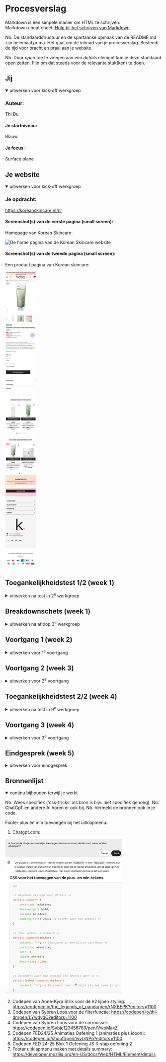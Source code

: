 # Procesverslag
Markdown is een simpele manier om HTML te schrijven.  
Markdown cheat cheet: [Hulp bij het schrijven van Markdown](https://github.com/adam-p/markdown-here/wiki/Markdown-Cheatsheet).

Nb. De standaardstructuur en de spartaanse opmaak van de README.md zijn helemaal prima. Het gaat om de inhoud van je procesverslag. Besteedt de tijd voor pracht en praal aan je website.

Nb. Door *open* toe te voegen aan een *details* element kun je deze standaard open zetten. Fijn om dat steeds voor de relevante stuk(ken) te doen.





## Jij

<details open>
  <summary>uitwerken voor kick-off werkgroep</summary>

  ### Auteur:
  Thi Du

  #### Je startniveau:
  Blauw

  #### Je focus:
  Surface plane
 
</details>





## Je website

<details open>
  <summary>uitwerken voor kick-off werkgroep</summary>

  ### Je opdracht:
  https://koreanskincare.nl/nl

  #### Screenshot(s) van de eerste pagina (small screen): 
  Homepage van Korean Skincare:  

  <img src="readme-images/home-koreanskincare.png" width="100px" alt="De home pagina van de Korean Skincare website">

  #### Screenshot(s) van de tweede pagina (small screen):
  Een product pagina van Korean skincare:

  <img src="readme-images/product-koreanskincare.png" width="100px" alt="De product pagina van de Anua foaming cleanser">
 
</details>



## Toegankelijkheidstest 1/2 (week 1)

<details>
  <summary>uitwerken na test in 2<sup>e</sup> werkgroep</summary>

  ### Bevindingen
  Lijst met je bevindingen die in de test naar voren kwamen:
  - Er wordt netjes aangegeven waar je je bevindt, zoals in de navigatiebalk of in de footer.
  - Ze hebben veel list items gemaakt in de website en voor de titels veel level 3 headings
  - Linkjes bij images, buttons en tekst.
  -  Wanneer je in een toolbar bent waar de producten worden weergegeven leest hij een hele tekst voor wat nogal verwarrend is.

</details>



## Breakdownschets (week 1)

<details>
  <summary>uitwerken na afloop 3<sup>e</sup> werkgroep</summary>

  ### de hele pagina: 

  <img src="readme-images/Korean-Skincare-Home-page1-Breakdownschets.jpg" width="375px" alt="breakdown van de hele pagina">

  ### dynamisch deel (bijv menu): 

  <img src="readme-images/Korean-Skincare-Product-page2-Breakdownschets.jpg" width="375px" alt="breakdown van een dynamisch deel">

</details>




## Voortgang 1 (week 2)

<details>
  <summary>uitwerken voor 1<sup>e</sup> voortgang</summary>

  ### Stand van zaken
  Hier dit ging goed & dit was lastig (neem ook screenshots op van delen van je website en code)

  In deze week ging ik vooral de website bekijken die ik ga namaken en verbeteren (koreanskincare.nl).
  Ik zal gebruik maken van de site extract.pics om de meeste images uit de website te kunnen downloaden, die heb ik vorig jaar ook gebruikt. 

  Homepagina:

Aan het begin van de pagina zie je een carroussel met verschillende posters, ik zie dat er tekst op elke poster en dat is niet gemaakt met html css, ik zal de tekst van de posters eruit moeten editen en zelf met html css verschillende stijlen qua lettertype zoeken en toepassen. 

 <img src="readme-images/Voorbeeld-carroussel-home.png" width="200px" alt="Nav van Korean Skincare site ">

Dit lijkt mij nogal een lastig stukje om te maken omdat het een carroussel is met images en tekst, buttons maar het heeft ook een filter functie en dot buttons onderaan om te navigeren. Wanneer je over een afbeelding hovert verandert hij van plaatje en het heeft een soort inzoom animatie. Ik zal in de komende voortgangsgesprekken hier vragen over stellen en research over doen.

  <img src="readme-images/Voorbeeld-producten-carroussel.png" width="200px" alt="Nav van Korean Skincare site ">

De 5 plaatjes kan ik toepassen met grid, ik heb hierover ook in de lessen geoefendmet grid en zal dit toepassen op mijn site.

 <img src="readme-images/Voorbeeld-grid-images.png" width="200px" alt="Nav van Korean Skincare site ">


  Mijn vragen:
  - Zou ik alles moeten maken van de gekozen pagina's?
  - Hoe zou ik de h2 titels met een streep moeten maken?
  - Hoe zorg je ervoor dat wanneer je over een product plaatje hovered dat die verandert naar een ander product plaatje?

  ### Agenda voor meeting
Diya:
- Hoe maak je de rating?
- Verschillende tabs openen op dezelfde pagina, filter?

Thi:
 - Zou ik alles moeten maken van de gekozen pagina's?
  - Hoe zou ik de h2 titels met een streep moeten maken?
  - Hoe zorg je ervoor dat wanneer je over een product plaatje hovered dat die verandert naar een ander product plaatje?

Giulietta:
- Hoe laat je bubbels komen uit de cursor?
- Kun je nu nog veranderen van focus? van responsive naar surface plane?

Keysha:
- Hoe maak je verschillende tabs die je kunt openen op dezelfde pagina?
- Hoe voeg je een tabel samen in carroussel?

  ### Verslag van meeting
  Hier na afloop snel de uitkomsten van de meeting vastleggen:

  -  Maak verschillende dingen van de pagina, herhalende dingen kan je weglaten.- Met h2::before{}. h2::after{} kun je de strepen maken voor de kopjes/titels.
  - Hover image, transition, opacity- en animatie toevoegen.
  - Zoeken naar bubbels animaties op internet om toe te voegen aan de cursor.
  - Je kunt nog van focus veranderen, wel graag doorgeven.
  - Hover werkt niet op telefoon, alleen met cursor.
  - Grid maken voor je lijst of in je lijst
  - Voor de carroussel kun je de site: gebruiken. (Student assistente keurt het goed)

  We hebben het nagevraagd aan Sanne of we die carroussel konden gebruiken, maar die gebruikt wel een andere javascript library. Dit werd niet goedgekeurd door Sanne dus konden we die carroussel toch niet gebruiken.

</details>



## Voortgang 2 (week 3)

<details>
  <summary>uitwerken voor 2<sup>e</sup> voortgang</summary>

  ### Stand van zaken

 Als eerst wilde ik beginnen aan de navigatie:

<img src="readme-images/Nav-voorbeeld.png" width="200px" alt="Nav van Korean Skincare site ">

Ik verzamelde eerst alle iconen. Daarna ging ik de iconen op de goede grootte maken in css. Toen ging ik met flexbox werken om het naast elkaar te krijgen en te laten centreren. De Logo heb ik als h1 gemaakt. Ik had wel wat moeite met in de juiste volgorde zetten. Doordat ik de logo als h1 heb gemaakt, begint hij als eerst op de pagina maar hij moet in het midden staan van de nav iconen, dus dit was even uitvogelen.

In de les heb ik ook geleerd dat je het met order de volgorde kunt veranderen, dit heb ik toegepast op de iconen en uiteindelijk is het gelukt.

<img src="readme-images/Nav-oplossing.png" width="200px" alt="Nav oplossing css ">

<img src="readme-images/Nav-eigen-site.png" width="400px" alt="Nav op eigen site ">

Daarna ging ik verder met het hamburger menu. Wanneer je op de hamburger menu klikt schuift er een scherm uit met allemaal content waar je naartoe kunt navigeren. Ook zijn er soort filter buttons bovenaan. 

<img src="readme-images/Hamburger-menu-content-voorbeeld.png" width="200px" alt="Voorbeeld van hamburger menu ">

Het hamburger menu heb ik al eerder gemaakt in FED 24-25 Blok 1 Oefening JS 3-stap oefening 2 in de les. Dit heb ik ook meegenomen voor mijn site. Die oefening ging ook wel goed, dus kon ik makkelijk toepassen in mijn site. 

Ik had een probleem dat de andere elementen in. mijn main overlappen met de schuifscherm van de hamburger menu. Dit heb ik in de les nagevraagd aan mijn medestudent Diya, zij heeft geleerd van de studentenassistent dat je het kan fixen door de z-index hoog te zetten bijv hier op 1000. Het probleem is toen opgelost.

<img src="readme-images/Hamburger-menu-content.png" width="200px" alt="Hamburger menu op mijn site">
<img>

Ik heb meer style sheets gemaakt om het zo geordend te houden en makkelijk dingen kan teruginden en aanpassen: 


<img src="readme-images/Meerdere-style.png" width="200px" alt="Meerdere stylesheets">
<img>

Daarnaast vond ik het handig om meerdere mapjes te maken voor images:, zodat ik makkelijker kan vinden waar de images staan om die te benoemen in mijn html code.

<img src="readme-images/Meer-images-folders.png" width="200px" alt="Meerdere image folders">
<img>




  ### Agenda voor meeting
Diya:
- Hoe maak je de carroussel?
- Ik heb wat problemen met nth-of-child, hoe fix ik dit?

Thi:
- Hoe zet ik de navigatie buttons op de juiste plek?
- Hoe zet ik het kruisje helemaal naar rechts?
- Mijn img nav icons die willen niet goed op size hoe fix ik dit?

Giulietta:
- Hoe krijg ik de video goed in de achtergrond?
- Ik heb veen classes en id's, mag dat?
- Hoe maak je de nav sticky?

Keysha:
- Hoe verander je de kleur van een svg?
- Hoe krijg ik de tweede nav balk?
- Waarom is er aan de boven kant van mijn site een kleine pijl te zien?


  ### Verslag van meeting
  hier na afloop snel de uitkomsten van de meeting vastleggen

- Kijk goed wat een link of button moet zijn op de site
- Maak 2 navs, 1 voor hamburger menu en 1 voor de zoekbutton, login, winkelmand etc.
- Gebruik justify-self: end; om de cross te verplaatsen op het einde (staat bij grid oefening 2)
- Svg met filter:invert(1); om wit of zwart te krijgen voor een icoon
- nth-of-type ipv nth of child hij telt dan beter op volgorde.
- Probeer in inspect site met pijltool te kijken of er padding of margin zit om die onnodige witruimtes te verwijderen.
- Haal de classes en ID's eruit, gebruik echt pseudoclasses.

</details>



## Toegankelijkheidstest 2/2 (week 4)

<details>
  <summary>uitwerken na test in 9<sup>e</sup> werkgroep</summary>

  ### Bevindingen
  Lijst met je bevindingen die in de test naar voren kwamen (geef ook aan wat er verbeterd is):

</details>



## Voortgang 3 (week 4)

<details>
  <summary>uitwerken voor 3<sup>e</sup> voortgang</summary>

  ### Stand van zaken
  Hier dit ging goed & dit was lastig (neem ook screenshots op van delen van je website en code)

  Dit is het voorbeeld van de officiële site van de footer: 

  <img src="readme-images/Uitklapbare-footer-menu-voorbeeld.png" width="300px" alt="Voorbeeld footer uitklap menu">
<img>

Voor de footer heb ik gebruik gemaakt van summary en details Op deze pagina heb ik gelezen hoe je het kan doen. https://developer.mozilla.org/en-US/docs/Web/HTML/Element/details De footer menu moet namelijk worden uitgeklapt. 

Toen ben ik verder gegaan met de styling, want er moet een zwarte lijn onder elke kop en ook een plus/min icoon aan de rechterkant. Ik heb hiervoor hulp gevraagd aan chat gpt.

<img src="readme-images/ChatGPT-uitklapmenu-vraag.png" width="400px" alt="ChatGPT input">
<img>
<img src="readme-images/ChatGPT-uitklapmenu-uitleg.png" width="400px" alt="ChatGPT output uitleg">
<img>
<img src="readme-images/ChatGPT-uitklapmenu-antw.png" width="300px" alt="ChatGPT output code">
<img>

Ik ging daarna verder met de contact details onderaan voor whatsapp en email. Ik heb dat in dezelfde section gemaakt en het list items van gemaakt, zo kan ik het ook met flexbox stylen.

Ik zat daarna wel met het probleem dat de link (a) allemaal een underline krijgen:

<img src="readme-images/footer-uitklapmenu-probleem.png" width="300px" alt="Uitklap menu probleem met underline">
<img>

Dit komt doordat ik het in de code de ul niet specifiek heb genoemd voor alleen de contact detail maar het alle linkjes styled. Ik heb daarom de ul van de footermenu ook gespecificeerd in css. 

<img src="readme-images/details-summary-section-specificeren.png" width="300px" alt="Details  neerzetten in css">
<img>

Ik heb ook een animatie toegevoegd voor de plusjes en minnetjes, ze draaien 360 graden als je eroverheen hovert, dit is een soort trigger voor de gebruikers om het menu uit te klappen. 
Ik heb hiervoor gebruik gemaakt van de oefening die we in de les hadden gedaan: Codepen FED24/25 Animaties Oefening 1.


Nu is de footermenu klaar en ziet het er zo uit:

<img src="readme-images/Footer-menu-gefixed.png" width="300px" alt="De footer problemen gefixt">
<img>

Ik heb een probleem met 2 images van de productmerken. De 2 plaatjes die zien er ingedeukt uit terwijl de andere wel goed op grootte te zien zijn.

<img src="readme-images/Images-brands-probleem.png" width="300px" alt="Probleem met 2 images">
<img>

Dit heb ik opgelost door in de code height: auto te zetten, dit zorgt ervoor dat de hoogte van alle afbeeldingen juist zijn ingesteld.

<img src="readme-images/Brands-oplossing.png" width="300px" alt="Oplossing in de code voor de 2 images">
<img>

Nu is het opgelost en hebben die afbeeldingen ook de juiste grootte gekregen:

<img src="readme-images/Brands-gefixt.png" width="300px" alt="Resultaat van de 2 images">
<img>


  ### Agenda voor meeting
  samen met je groepje opstellen

  Diya: 
  -  Hoe moet ik de tweede menu toevoegen
  - Hoe moet ik de buttons stijlen
  - Hoe haal ik de achtergrond eruit 

Thi:
- Tekst bij mijn plaatjes mag dat? of alles zelf maken?
- Hoe maak ik de filter tabs in mijn hamburgernav en op mijn pagina's
- De images in mijn collage bewegen mee wanneer je responsive 
- Surface plane, mijn website heeft al veel animaties tellen die mee voor surface plane als ik die namaak of moet ik weer nieuwe toevoegen?

Giulietta:
- Hoe maak ik de producten netjes met prijs button en tekst?
- Hoe laat ik die tekst springen naar beneden?


  ### Verslag van meeting
  hier na afloop snel de uitkomsten van de meeting vastleggen

  - Je mag geen tekst op de plaatjes, je moet ze zelf maken per plaatje. Handig als je goed bent in Photoshop om alle tekst weg te halen.
  - Sybren zal codepen sturen voor de filterfunctie.
  - De animaties die je namaakt van de originele site tellen mee voor de surface plane, zelf kun je altijd wat meer toevoegen om alle 5 dingen van de surfaceplane af te strepen.
  - Gebruik display flex en flex wrap
  - Afbeelding grijze filter over heen-> ::before (even video zoeken)
  - order -1 gebruiken 
</details>





## Eindgesprek (week 5)

<details>
  <summary>uitwerken voor eindgesprek</summary>

  ### Je uitkomst - karakteristiek screenshots:

  <img src="readme-images/dummy-plaatje.jpg" width="375px" alt="uitomst opdracht 1">


  ### Dit ging goed/Heb ik geleerd: 


  Ik heb veel geleerd tijdens de lessen, ik vond dat de lessen heel erg helpen met het maken van mijn website en er duidelijk word uitgelegd. Ik heb veel oefeningen ook toegepast op mijn site.
  - Ik heb geleerd om het hamburger menu te maken en ook met javascript.
  - Met grid werken voor de poster indeling van de tekst (Dit heb ik met Sanne gemaakt tijdens de laatste les)
  - Met z index scroll de sliders horizontaal te laten scrollen 
  - Details summary gebruiken om een uitklapmenu te maken.
  - Met @keyframe animaties maken op een makkelijke manier

  Ik ben heel tevreden met de footer, ik vind dat het er netjes uitziet en veel lijkt op de originele pagina. Ook vond ik het leuk om te maken vooral de animatie vind ik een leuke toevoeging. 


  ### Dit was lastig/Is niet gelukt:

  Het is mij niet gelukt om alles af te maken voor de deadline. Wel heb ik geprobeerd om zo ver mogelijk te komen. Ik heb mij vooral gefocust op de eerste pagina, want veel dingen komen in de 2e pagina in terug. 

  - De carroussel is ook nog niet gelukt om werkend te krijgen. Ik had met Sanne in de les de navigatie bolletjes op de juiste manier proberen te maken zodat hij naar slide naar elke poster, maar hij gaat alleen naar 1 poster als je erop drukt. Dit wil ik nog fixen. 

  - De filteropties vind ik ook nog moeilijk om voor elkaar te krijgen, ik ga dit nog uitvogelen en hulp vragen aan studentenassistenten. 

  - De filteroptie moet ik ook toepassen op mijn hamburger menu, daarom is die nog niet af. 

  - De tekst op mijn posters moet ik ook nog toevoegen, dit zal ik nog doen.

  - Surface plane onderwerpen heb ik nog niet toegepast, ik was vooral bezig met het namaken van de site. Ik heb wel een animatie toegepast, maar ik weet niet of dat al genoeg is voor 1 onderwerp van de surfaceplane. Wel heb ik al een idee welke dingen ik wil toevoegen, namelijk: 
- [x] Animaties (plusicoon)
- [ ] Werkend filterfunctie
- [ ] Werkend zoekfunctie
- [ ] Style/animate SVG icons
- [ ] Iets met video?

Tijdens het valideren van mijn index pagina, heb ik een error gekregen bij mijn nav 1, ik had blijkbaar geen nav open geplaatst maar wel nav sluit. Dit zal ik later moeten aanpassen, want dit moet ik in css met pseudoclasses weer aangeven aangezien ik 2 navs heb.

  <img src="readme-images/Foutmelding-nav1.png" width="375px" alt="nav 1 foutmelding">

  Wat ik beter kon doen is mijn read-me up to date houden tijdens dat ik bezig ben met coderen, dit heb ik niet gedaan maar pas op laatste moment, waardoor ik veel terug moest zoeken en veel moet schrijven. De meeste dingen staan er nu erin, maar ik wil nog wat uitleg en screenshots toevoegen om het meer compleet te maken.

</details>





## Bronnenlijst

<details open>
  <summary>continu bijhouden terwijl je werkt</summary>

  Nb. Wees specifiek ('css-tricks' als bron is bijv. niet specifiek genoeg). 
  Nb. ChatGpT en andere AI horen er ook bij.
  Nb. Vermeld de bronnen ook in je code.


Footer plus en min toevoegen bij het uitklapmenu:
  1. Chatgpt.com:

<img src="readme-images/ChatGPT-uitklapmenu-vraag.png" width="375px" alt="uitklapmenu footer vraag ">
<img src="readme-images/ChatGPT-uitklapmenu-uitleg.png" width="375px" alt="uitklapmenu footer vraag ">
<img src="readme-images/ChatGPT-uitklapmenu-antw.png" width="375px" alt="uitklapmenu footer vraag ">

  2. Codepen van Anne-Kyra Strik voor de h2 lijnen styling: https://codepen.io/the_legends_of_panda/pen/rNXBEPK?editors=1100
  3. Codepen van Sybren Loos voor de filterfunctie: https://codepen.io/thi-dn/pen/LYwdygO?editors=1100
  4. Codepen van Sybren Loos voor de carroussel: https://codepen.io/Sybje123456789/pen/VwoMaxZ
  5. Codepen FED24/25 Animaties Oefening 1 (animaties plus icoon): https://codepen.io/shooft/pen/wvLjNPo?editors=1100
  6. Codepen FED 24-25 Blok 1 Oefening JS 3-stap oefening 2 
  7. Footer uitklapmenu maken met details summary: https://developer.mozilla.org/en-US/docs/Web/HTML/Element/details

</details>
